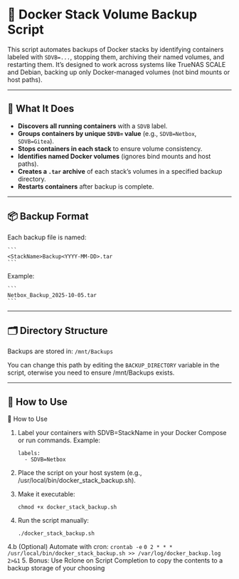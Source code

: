 # 🐳 Docker Stack Volume Backup Script

This script automates backups of Docker stacks by identifying containers labeled with `SDVB=...`, stopping them, archiving their named volumes, and restarting them. It’s designed to work across systems like TrueNAS SCALE and Debian, backing up only Docker-managed volumes (not bind mounts or host paths).

---

## 🔧 What It Does

- **Discovers all running containers** with a `SDVB` label.
- **Groups containers by unique `SDVB=` value** (e.g., `SDVB=Netbox`, `SDVB=Gitea`).
- **Stops containers in each stack** to ensure volume consistency.
- **Identifies named Docker volumes** (ignores bind mounts and host paths).
- **Creates a `.tar` archive** of each stack’s volumes in a specified backup directory.
- **Restarts containers** after backup is complete.

---

## 📦 Backup Format

Each backup file is named:

    ```
    <StackName>Backup<YYYY-MM-DD>.tar
    ```

Example:

    ```
    Netbox_Backup_2025-10-05.tar
    ```
---

## 🗂 Directory Structure

Backups are stored in:
    ```
    /mnt/Backups
    ```

You can change this path by editing the `BACKUP_DIRECTORY` variable in the script, oterwise you need to ensure /mnt/Backups exists.

---

## 🚀 How to Use

🚀 How to Use

1. Label your containers with SDVB=StackName in your Docker Compose or run commands.
  Example:
      ```
      labels:
        - SDVB=Netbox
      ```
2. Place the script on your host system (e.g., /usr/local/bin/docker_stack_backup.sh).

3. Make it executable:
      ```
      chmod +x docker_stack_backup.sh
      ```

4. Run the script manually:
  
      ```
      ./docker_stack_backup.sh
      ```

4.b (Optional) Automate with cron:
      ```
      crontab -e
      ```
      ```
      0 2 * * * /usr/local/bin/docker_stack_backup.sh >> /var/log/docker_backup.log 2>&1
      ```
5. Bonus: Use Rclone on Script Completion to copy the contents to a backup storage of your choosing
